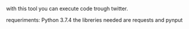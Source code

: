 with this tool you can execute code trough twitter.

requeriments:
Python 3.7.4
the libreries needed are requests and pynput
